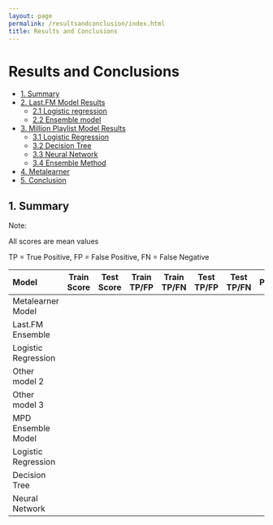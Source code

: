 ```yaml
---
layout: page
permalink: /resultsandconclusion/index.html
title: Results and Conclusions
---
```


# Results and Conclusions

* [1. Summary](#1)
* [2. Last.FM Model Results](#2)
    * [2.1 Logistic regression](#2.1)
    * [2.2 Ensemble model](#2.2)
* [3. Million Playlist Model Results](#3)
    * [3.1 Logistic Regression](#3.1)
    * [3.2 Decision Tree](#3.2)
    * [3.3 Neural Network](#3.3)
    * [3.4 Ensemble Method](#3.4)
* [4. Metalearner](#4)
* [5. Conclusion](#5)


<h2 id="1">1. Summary</h2>

Note:

All scores are mean values

TP = True Positive, FP = False Positive, FN = False Negative


|         Model       | Train Score  | Test Score | Train TP/FP  | Train TP/FN | Test TP/FP | Test TP/FN | Parameters |
| :------------------ | :----------: | :---------:| :----------: | :---------: | :--------: | :--------: |  --------: |
|   Metalearner Model |              |            |              |             |            |            |            |
|   Last.FM Ensemble  |              |            |              |             |            |            |            |
| Logistic Regression |              |            |              |             |            |            |            |
|    Other model 2    |              |            |              |             |            |            |            |
|    Other model 3    |              |            |              |             |            |            |            |
|  MPD Ensemble Model |              |            |              |             |            |            |            |
| Logistic Regression |              |            |              |             |            |            |            |
|    Decision Tree    |              |            |              |             |            |            |            |
|    Neural Network   |              |            |              |             |            |            |            |



